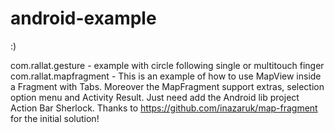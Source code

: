 android-example
===============
:)

com.rallat.gesture - example with circle following single or multitouch finger
com.rallat.mapfragment - This is an example of how to use MapView inside a Fragment with Tabs. Moreover the MapFragment support extras, selection option menu and Activity Result.
Just need add the Android lib project Action Bar Sherlock.
Thanks to https://github.com/inazaruk/map-fragment for the initial solution!

